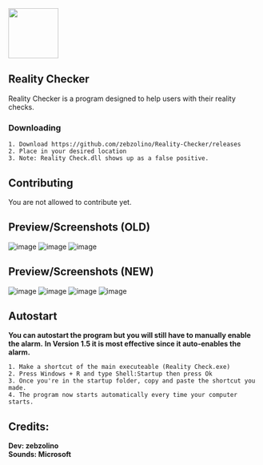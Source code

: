 <img src="https://user-images.githubusercontent.com/47001560/166706710-5b400d9d-1e99-4072-90c2-55fa9d1ed5d3.png" width="100" height="100" />

Reality Checker
----------
Reality Checker is a program designed to help users with their reality checks.

### Downloading 
    
    1. Download https://github.com/zebzolino/Reality-Checker/releases
    2. Place in your desired location
    3. Note: Reality Check.dll shows up as a false positive.

Contributing
------------
You are not allowed to contribute yet.


Preview/Screenshots (OLD)
------------
![image](https://user-images.githubusercontent.com/47001560/167202088-7b7ab5d5-86d1-4ac8-a055-c570b059c502.png)
![image](https://user-images.githubusercontent.com/47001560/167202134-5d6b5d92-fbc4-47f9-b028-c27b0e724a4e.png)
![image](https://user-images.githubusercontent.com/47001560/167202192-20fb2758-03bb-47bf-8977-5f99dbc9adde.png)

Preview/Screenshots (NEW)
------------
![image](https://user-images.githubusercontent.com/47001560/167201817-cc6a7c61-d3db-45a6-8b20-364b177d4f2e.png)
![image](https://user-images.githubusercontent.com/47001560/167201893-f9067a7f-6fbd-4bad-ac26-b0893e4bcbc9.png)
![image](https://user-images.githubusercontent.com/47001560/167201980-07c18551-3b87-4703-95e9-65adc884abc6.png)
![image](https://user-images.githubusercontent.com/47001560/167202270-cdcbfca8-47f8-458c-a624-a058dc8fca84.png)



Autostart
------------
**You can autostart the program but you will still have to manually enable the alarm.**
**In Version 1.5 it is most effective since it auto-enables the alarm.**

    1. Make a shortcut of the main executeable (Reality Check.exe)
    2. Press Windows + R and type Shell:Startup then press Ok
    3. Once you're in the startup folder, copy and paste the shortcut you made.
    4. The program now starts automatically every time your computer starts.
    
    
Credits:
------------
**Dev: zebzolino**
<br/>
**Sounds: Microsoft**
